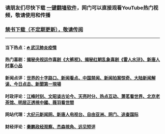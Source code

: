 ### 请朋友们尽快下载 [一键翻墙软件](https://github.com/gfw-breaker/nogfw/)，网门可以直接观看YouTube热门视频，敬请使用和传播

### [禁书下载（不定期更新），敬请传阅](https://github.com/gfw-breaker/books/blob/master/README.md)

---

#### 当下热点：[🔥 武汉肺炎疫情](https://is.gd/bDbQP5)

#### 热门喜剧：[揭秘央视运作喜剧《大裤衩》、揭秘红朝乱象喜剧《雷人水浒》、新唐人时事小品](https://is.gd/bDbQP5)

#### 新闻点评：[世界的十字路口、新闻看点、中国禁闻、新闻拍案惊奇、大陆新闻解读、今日点击、新聞第一現場](https://is.gd/bDbQP5)

#### 时政评论：[江峰时刻、文昭谈古论今、天亮时分、热点互动、萧茗看世界、北京老茶馆、明居正透視中國、薇羽看世間](https://is.gd/bDbQP5)

#### 网站代理：[大纪元新闻网、新唐人电视台、自由亚洲、网门、追查国际](https://is.gd/bDbQP5?)

#### 财经评论：[秦鹏政经观察、杰森視角、远见短评](https://is.gd/bDbQP5)

<img src='http://gfw-breaker.win/link4.md' width='0px' height='0px'/>

